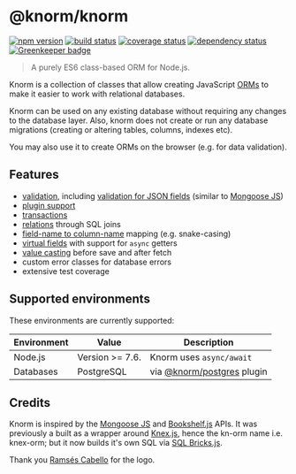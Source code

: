 # @knorm/knorm

[![npm version](https://badge.fury.io/js/%40knorm%2Fknorm.svg)](https://badge.fury.io/js/%40knorm%2Fknorm)
[![build status](https://travis-ci.org/knorm/knorm.svg?branch=master)](https://travis-ci.org/knorm/knorm)
[![coverage status](https://coveralls.io/repos/github/knorm/knorm/badge.svg?branch=master)](https://coveralls.io/github/knorm/knorm?branch=master)
[![dependency status](https://david-dm.org/knorm/knorm.svg)](https://david-dm.org/knorm/knorm)
[![Greenkeeper badge](https://badges.greenkeeper.io/knorm/knorm.svg)](https://greenkeeper.io/)

> A purely ES6 class-based ORM for Node.js.

Knorm is a collection of classes that allow creating JavaScript
[ORMs](https://en.wikipedia.org/wiki/Object-relational_mapping) to make it easier
to work with relational databases.

Knorm can be used on any existing database without requiring any changes to the
database layer. Also, knorm does not create or run any database migrations
(creating or altering tables, columns, indexes etc).

You may also use it to create ORMs on the browser (e.g. for data validation).

## Features

* [validation](https://knorm.github.io/knorm/#/guides/validation), including
  [validation for JSON fields](https://knorm.github.io/knorm/#/guides/validation?id=json-validation) (similar to [Mongoose JS](http://mongoosejs.com/))
* [plugin support](https://knorm.github.io/knorm/#/guides/plugins)
* [transactions](https://knorm.github.io/knorm/#/guides/transactions)
* [relations](https://knorm.github.io/knorm/#/knorm-relations) through SQL joins
* [field-name to column-name](https://knorm.github.io/knorm/#/api/knorm?id=knormoptions) mapping (e.g. snake-casing)
* [virtual fields](https://knorm.github.io/knorm/#/guides/virtuals) with support for `async` getters
* [value casting](https://knorm.github.io/knorm/#/guides/fields?id=value-casting) before save and after fetch
* custom error classes for database errors
* extensive test coverage

## Supported environments

These environments are currently supported:

| Environment | Value           | Description                                                                 |
| ----------- | --------------- | --------------------------------------------------------------------------- |
| Node.js     | Version >= 7.6. | Knorm uses `async/await`                                                    |
| Databases   | PostgreSQL      | via [@knorm/postgres](https://www.npmjs.com/package/@knorm/postgres) plugin |

## Credits

Knorm is inspired by the [Mongoose JS](http://mongoosejs.com/) and
[Bookshelf.js](http://bookshelfjs.org/) APIs. It was previously a built as a
wrapper around [Knex.js](http://knexjs.org), hence the kn-orm name i.e. knex-orm;
but it now builds it's own SQL via [SQL Bricks.js](http://csnw.github.io/sql-bricks/).

Thank you [Ramsés Cabello](https://twitter.com/ramsescabello) for the logo.
